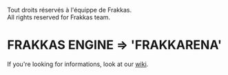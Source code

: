 Tout droits réservés à l'équippe de Frakkas.  
All rights reserved for Frakkas team.  

# FRAKKAS ENGINE => 'FRAKKARENA'  

If you're looking for informations, look at our [wiki](https://gitlabstudents.isartintra.com/projets/2021_gp_2025_engine_gp_2025_engine-frakkas/-/wikis/home).
